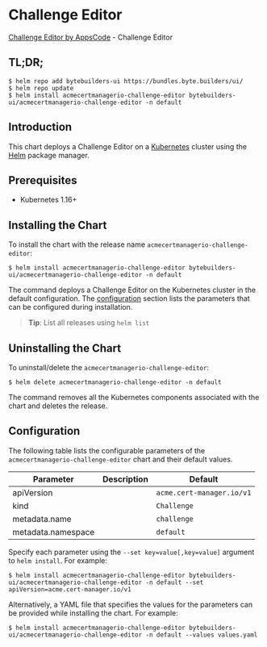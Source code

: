 # Challenge Editor

[Challenge Editor by AppsCode](https://byte.builders) - Challenge Editor

## TL;DR;

```console
$ helm repo add bytebuilders-ui https://bundles.byte.builders/ui/
$ helm repo update
$ helm install acmecertmanagerio-challenge-editor bytebuilders-ui/acmecertmanagerio-challenge-editor -n default
```

## Introduction

This chart deploys a Challenge Editor on a [Kubernetes](http://kubernetes.io) cluster using the [Helm](https://helm.sh) package manager.

## Prerequisites

- Kubernetes 1.16+

## Installing the Chart

To install the chart with the release name `acmecertmanagerio-challenge-editor`:

```console
$ helm install acmecertmanagerio-challenge-editor bytebuilders-ui/acmecertmanagerio-challenge-editor -n default
```

The command deploys a Challenge Editor on the Kubernetes cluster in the default configuration. The [configuration](#configuration) section lists the parameters that can be configured during installation.

> **Tip**: List all releases using `helm list`

## Uninstalling the Chart

To uninstall/delete the `acmecertmanagerio-challenge-editor`:

```console
$ helm delete acmecertmanagerio-challenge-editor -n default
```

The command removes all the Kubernetes components associated with the chart and deletes the release.

## Configuration

The following table lists the configurable parameters of the `acmecertmanagerio-challenge-editor` chart and their default values.

|     Parameter      | Description |          Default          |
|--------------------|-------------|---------------------------|
| apiVersion         |             | `acme.cert-manager.io/v1` |
| kind               |             | `Challenge`               |
| metadata.name      |             | `challenge`               |
| metadata.namespace |             | `default`                 |


Specify each parameter using the `--set key=value[,key=value]` argument to `helm install`. For example:

```console
$ helm install acmecertmanagerio-challenge-editor bytebuilders-ui/acmecertmanagerio-challenge-editor -n default --set apiVersion=acme.cert-manager.io/v1
```

Alternatively, a YAML file that specifies the values for the parameters can be provided while
installing the chart. For example:

```console
$ helm install acmecertmanagerio-challenge-editor bytebuilders-ui/acmecertmanagerio-challenge-editor -n default --values values.yaml
```
